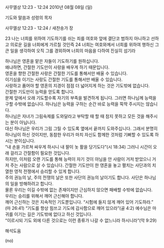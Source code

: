 사무엘상 12:23 - 12:24 
2010년 08월 08일 (일)

기도와 말씀과  성령의 목자



사무엘상 12:23 - 12:24 / 새찬송가  장


23 나는 너희를 위하여 기도하기를 쉬는 죄를 여호와 앞에 결단코 범하지 아니하고 선하고 의로운 길을 너희에게 가르칠 것인즉 24 너희는 여호와께서 너희를 위하여 행하신 그 큰 일을 생각하여 오직 그를 경외하며 너희의 마음을 다하여 진실히 섬기라



하나님은 영혼을 맡은 자들이 기도하기를 원하십니다.  
왜냐하면, 간절한 기도만이 사랑을 배우게 하기 때문입니다.  
영혼을 향한 간절한 사랑은 간절한 기도를 통해서만 배울 수 있습니다.  
이기심을 이기는 사랑도 간절한 기도를 통해서만 배울 수 있습니다.  
사랑하고 품어야 할 영혼의 지경이 점점 더 넓어지게 하는 것은 기도밖에 없습니다.  
간절한 기도만이 능력을 얻도록 합니다.   
문제 앞에서 오래 기도할수록 자기의 부족을 발견하게 됩니다. 그러면 하나님께 능력을 구할 수밖에 없습니다. 하나님은 능력을 구하는 순간 바로 능력을 뚝딱 주시지는 않습니다.  
하나님은 자녀가 그림숙제를 도와달라고 부탁할 때 할 때 참지 못하고 모든 것을 해주시는 분이 아닙니다.   
대신 하나님은 우리가 그림 그릴 수 있도록 옆에서 끝까지 도와주십니다.  그래서 분명히 하나님이 하신 것이지만, 동참한 우리가 마치 자신도 함께한 것처럼 기뻐할 수 있도록 하시는 분이십니다.  
“내 손을 가르쳐 싸우게 하시니 내 팔이 놋 활을 당기도다”(시 18:34) 
그러니 시간이 오래 걸리고 간절함이 필요한 것입니다.  
하지만, 이처럼 오랜 기도를 통해 능력이 자기 것이 아님을 안 사람이 거저 받았으니 거저 주는 사람으로 살 수 있습니다. 
간절한 기도만이 한 영혼을 놓고 펼치는 사단과의 치열한 영적 전쟁에서 승리할 수 있게 합니다.  
주의 권능의 날, 주의 전쟁의 날은 또한 사단의 권능의 날이기도 합니다.  사단은 하나님의 일을 방해하려고 합니다.  
물론 우리는 이길 수밖에 없는 존재이지만 근심하지 않으면 패배할 수밖에 없습니다.   
우리는 승리를 위해서 깨어 근신해야 합니다.  
깨어 근신하는 것은 지속적인 기도뿐입니다. 
“시험에 들지 않게 깨어 있어 기도하라.” (마 26:41) 
“기도를 항상 힘쓰고 기도에 감사함으로 깨어 있으라”(골 4:2) 
예수님은 마귀를 이기는 길은 기도밖에 없다고 하신 것입니다.  
“이르시되 기도 외에 다른 것으로는 이런 종류가 나갈 수 없느니라 하시니라”(막 9:29)

해석도움





(no)